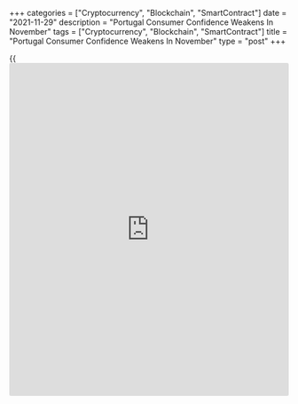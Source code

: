 +++
categories = ["Cryptocurrency", "Blockchain", "SmartContract"]
date = "2021-11-29"
description = "Portugal Consumer Confidence Weakens In November"
tags = ["Cryptocurrency", "Blockchain", "SmartContract"]
title = "Portugal Consumer Confidence Weakens In November"
type = "post"
+++

{{<iframe id="large-banner" src="https://www.bounty.group/#slide=24.0" width="100%" height="600" scrolling="no" style="border: 0px solid rgb(216, 221, 230); border-radius: 3px;">}}

Portugal's consumer confidence fell in November, survey data from
Statistics Portugal showed on Monday.

The consumer confidence indicator fell to -19.2 in November from -11.0
in October.

The manufacturing confidence index decreased to -2.1 in November from
-3.4 in the previous month.

The construction sector morale declined to -8.9 in November from -4.0 in
October.

The index reflecting the morale in the trade sector weakened to 3.8 in
November and the confidence measure in the services sector increased to
14.7.

The economic climate indicator increased to 1.9 in November from 2.4 in
October.

For comments and feedback [contact](https://www.playgroundfx.com/contact/): editorial@rtt[news](https://www.letsplayfx.com/blog/forex-news-website/).com

[Economic News][1]

 **What parts of the world are seeing the best (and worst) economic
performances lately? Click[here][2] to check out our [Econ Scorecard][2]
and find out! See up-to-the-moment [ranking](https://www.playgroundfx.com/blog/crypto-exchange-ranking/)s for the best and worst
performers in [GDP][3], [unemployment rate][4], [inflation][5] and much
more.**

   1. www.rtt[news](https://www.letsplayfx.com/blog/forex-news-website/).com/Content/EconomicNews.aspx
   2. www.rtt[news](https://www.letsplayfx.com/blog/forex-news-website/).com/economic-scorecard/world-rank/industrial-production/highest-performance.aspx
   3. www.rtt[news](https://www.letsplayfx.com/blog/forex-news-website/).com/economic-scorecard/world-rank/GDP/highest-performance.aspx
   4. www.rtt[news](https://www.letsplayfx.com/blog/forex-news-website/).com/economic-scorecard/world-rank/unemployment-rate/lowest-performance.aspx
   5. www.rtt[news](https://www.letsplayfx.com/blog/forex-news-website/).com/economic-scorecard/world-rank/CPI/highest-performance.aspx